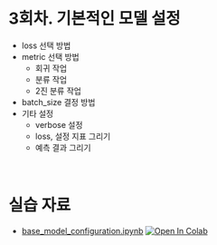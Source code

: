 # 3회차. 기본적인 모델 설정
- loss 선택 방법
- metric 선택 방법
    - 회귀 작업
    - 분류 작업
    - 2진 분류 작업
- batch_size 결정 방법
- 기타 설정
    - verbose 설정
    - loss, 설정 지표 그리기
    - 예측 결과 그리기

<br>

# 실습 자료
- [base_model_configuration.ipynb](base_model_configuration.ipynb)  [![Open In Colab](https://colab.research.google.com/assets/colab-badge.svg)](https://colab.research.google.com/github/dhrim/keras_howto_2021/blob/master/class3/base_model_configuration.ipynb)

<br>

